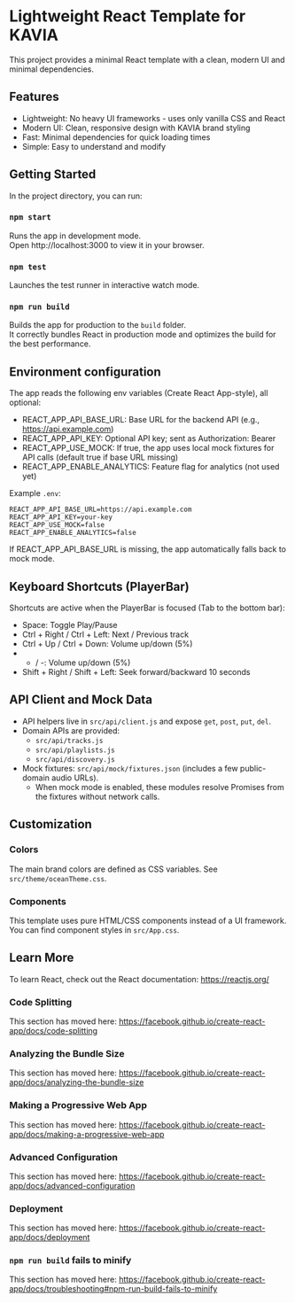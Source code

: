 # Lightweight React Template for KAVIA

This project provides a minimal React template with a clean, modern UI and minimal dependencies.

## Features

- Lightweight: No heavy UI frameworks - uses only vanilla CSS and React
- Modern UI: Clean, responsive design with KAVIA brand styling
- Fast: Minimal dependencies for quick loading times
- Simple: Easy to understand and modify

## Getting Started

In the project directory, you can run:

### `npm start`

Runs the app in development mode.  
Open http://localhost:3000 to view it in your browser.

### `npm test`

Launches the test runner in interactive watch mode.

### `npm run build`

Builds the app for production to the `build` folder.  
It correctly bundles React in production mode and optimizes the build for the best performance.

## Environment configuration

The app reads the following env variables (Create React App-style), all optional:

- REACT_APP_API_BASE_URL: Base URL for the backend API (e.g., https://api.example.com)
- REACT_APP_API_KEY: Optional API key; sent as Authorization: Bearer <key>
- REACT_APP_USE_MOCK: If true, the app uses local mock fixtures for API calls (default true if base URL missing)
- REACT_APP_ENABLE_ANALYTICS: Feature flag for analytics (not used yet)

Example `.env`:

```
REACT_APP_API_BASE_URL=https://api.example.com
REACT_APP_API_KEY=your-key
REACT_APP_USE_MOCK=false
REACT_APP_ENABLE_ANALYTICS=false
```

If REACT_APP_API_BASE_URL is missing, the app automatically falls back to mock mode.

## Keyboard Shortcuts (PlayerBar)

Shortcuts are active when the PlayerBar is focused (Tab to the bottom bar):

- Space: Toggle Play/Pause
- Ctrl + Right / Ctrl + Left: Next / Previous track
- Ctrl + Up / Ctrl + Down: Volume up/down (5%)
- + / -: Volume up/down (5%)
- Shift + Right / Shift + Left: Seek forward/backward 10 seconds

## API Client and Mock Data

- API helpers live in `src/api/client.js` and expose `get`, `post`, `put`, `del`.
- Domain APIs are provided:
  - `src/api/tracks.js`
  - `src/api/playlists.js`
  - `src/api/discovery.js`
- Mock fixtures: `src/api/mock/fixtures.json` (includes a few public-domain audio URLs).
  - When mock mode is enabled, these modules resolve Promises from the fixtures without network calls.

## Customization

### Colors

The main brand colors are defined as CSS variables. See `src/theme/oceanTheme.css`.

### Components

This template uses pure HTML/CSS components instead of a UI framework. You can find component styles in `src/App.css`.

## Learn More

To learn React, check out the React documentation: https://reactjs.org/

### Code Splitting

This section has moved here: https://facebook.github.io/create-react-app/docs/code-splitting

### Analyzing the Bundle Size

This section has moved here: https://facebook.github.io/create-react-app/docs/analyzing-the-bundle-size

### Making a Progressive Web App

This section has moved here: https://facebook.github.io/create-react-app/docs/making-a-progressive-web-app

### Advanced Configuration

This section has moved here: https://facebook.github.io/create-react-app/docs/advanced-configuration

### Deployment

This section has moved here: https://facebook.github.io/create-react-app/docs/deployment

### `npm run build` fails to minify

This section has moved here: https://facebook.github.io/create-react-app/docs/troubleshooting#npm-run-build-fails-to-minify
